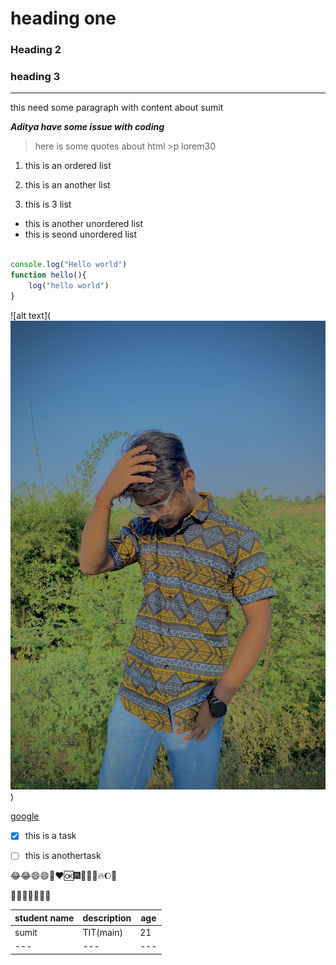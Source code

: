 # heading one
### Heading 2
### heading 3

---
this need some paragraph with content about sumit 

***Aditya have some issue with coding***

>here is some quotes about html >p lorem30

1. this is an ordered list

2. this is an another list

3. this is 3 list


- this is another unordered list
- this is seond unordered list

```javascript

console.log("Hello world")
function hello(){
    log("hello world")
}
```

![alt text](![](<IMG_2243 2-1.jpeg>))

[google](https://google.com/)

- [x] this is a task

- [ ] this is anothertask

:joy::joy::smile::smile::thinking::heart::ok::fireworks::birthday::elephant::dog::fire::moon::monkey:

:bear::beer::rainbow::turtle::apple::mango::watermelon:

| student name | description | age |
| --- | --- | --- |
| sumit | TIT(main) | 21 |
| --- | --- | --- |




